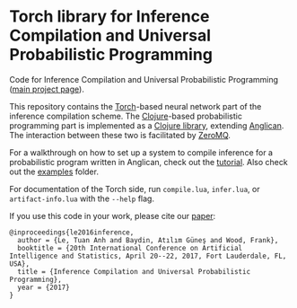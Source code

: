 # Torch library for Inference Compilation and Universal Probabilistic Programming

Code for Inference Compilation and Universal Probabilistic Programming ([main project page][project-page-link]).

This repository contains the [Torch](http://torch.ch/)-based neural network part of the inference compilation scheme. The [Clojure](https://clojure.org/)-based probabilistic programming part is implemented as a [Clojure library][anglican-csis-repo-link], extending [Anglican](http://www.robots.ox.ac.uk/~fwood/anglican/). The interaction between these two is facilitated by [ZeroMQ](http://zeromq.org/).

For a walkthrough on how to set up a system to compile inference for a probabilistic program written in Anglican, check out the [tutorial](TUTORIAL.md). Also check out the [examples][examples-link] folder.

For documentation of the Torch side, run `compile.lua`, `infer.lua`, or `artifact-info.lua` with the `--help` flag.

If you use this code in your work, please cite our [paper][paper-link]:
```
@inproceedings{le2016inference,
  author = {Le, Tuan Anh and Baydin, Atılım Güneş and Wood, Frank},
  booktitle = {20th International Conference on Artificial Intelligence and Statistics, April 20--22, 2017, Fort Lauderdale, FL, USA},
  title = {Inference Compilation and Universal Probabilistic Programming},
  year = {2017}
}
```

[project-page-link]: http://tuananhle.co.uk/compiled-inference
[anglican-csis-repo-link]: https://github.com/tuananhle7/anglican-csis
[paper-link]: https://arxiv.org/abs/1610.09900
[examples-link]: https://github.com/tuananhle7/torch-csis/tree/master/examples
